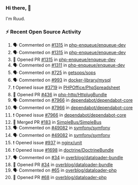 ### Hi there, 👋

I'm Ruud.
 
### :zap: Recent Open Source Activity

<!--START_SECTION:activity-->
1. 🗣 Commented on [#1315](https://github.com/php-enqueue/enqueue-dev/pull/1315#issuecomment-1715120608) in [php-enqueue/enqueue-dev](https://github.com/php-enqueue/enqueue-dev)
2. 🗣 Commented on [#1315](https://github.com/php-enqueue/enqueue-dev/pull/1315#issuecomment-1713908467) in [php-enqueue/enqueue-dev](https://github.com/php-enqueue/enqueue-dev)
3. 💪 Opened PR [#1315](https://github.com/php-enqueue/enqueue-dev/pull/1315) in [php-enqueue/enqueue-dev](https://github.com/php-enqueue/enqueue-dev)
4. 🗣 Commented on [#1311](https://github.com/php-enqueue/enqueue-dev/pull/1311#issuecomment-1713692907) in [php-enqueue/enqueue-dev](https://github.com/php-enqueue/enqueue-dev)
5. 🗣 Commented on [#725](https://github.com/getsops/sops/issues/725#issuecomment-1711664272) in [getsops/sops](https://github.com/getsops/sops)
6. 🗣 Commented on [#993](https://github.com/docker-library/mysql/issues/993#issuecomment-1711419949) in [docker-library/mysql](https://github.com/docker-library/mysql)
7. ❗ Opened issue [#3719](https://github.com/PHPOffice/PhpSpreadsheet/issues/3719) in [PHPOffice/PhpSpreadsheet](https://github.com/PHPOffice/PhpSpreadsheet)
8. 💪 Opened PR [#436](https://github.com/php-http/HttplugBundle/pull/436) in [php-http/HttplugBundle](https://github.com/php-http/HttplugBundle)
9. 🗣 Commented on [#7966](https://github.com/dependabot/dependabot-core/issues/7966#issuecomment-1707767080) in [dependabot/dependabot-core](https://github.com/dependabot/dependabot-core)
10. 🗣 Commented on [#7966](https://github.com/dependabot/dependabot-core/issues/7966#issuecomment-1706057699) in [dependabot/dependabot-core](https://github.com/dependabot/dependabot-core)
11. ❗ Opened issue [#7966](https://github.com/dependabot/dependabot-core/issues/7966) in [dependabot/dependabot-core](https://github.com/dependabot/dependabot-core)
12. 🎉 Merged PR [#183](https://github.com/SimpleBus/SimpleBus/pull/183) in [SimpleBus/SimpleBus](https://github.com/SimpleBus/SimpleBus)
13. 🗣 Commented on [#49082](https://github.com/symfony/symfony/issues/49082#issuecomment-1705050120) in [symfony/symfony](https://github.com/symfony/symfony)
14. 🗣 Commented on [#49082](https://github.com/symfony/symfony/issues/49082#issuecomment-1704898483) in [symfony/symfony](https://github.com/symfony/symfony)
15. ❗ Opened issue [#937](https://github.com/nginx/unit/issues/937) in [nginx/unit](https://github.com/nginx/unit)
16. ❗ Opened issue [#1698](https://github.com/doctrine/DoctrineBundle/issues/1698) in [doctrine/DoctrineBundle](https://github.com/doctrine/DoctrineBundle)
17. 🗣 Commented on [#34](https://github.com/overblog/dataloader-bundle/pull/34#issuecomment-1693318572) in [overblog/dataloader-bundle](https://github.com/overblog/dataloader-bundle)
18. 💪 Opened PR [#34](https://github.com/overblog/dataloader-bundle/pull/34) in [overblog/dataloader-bundle](https://github.com/overblog/dataloader-bundle)
19. 🗣 Commented on [#65](https://github.com/overblog/dataloader-php/pull/65#issuecomment-1693205442) in [overblog/dataloader-php](https://github.com/overblog/dataloader-php)
20. 💪 Opened PR [#68](https://github.com/overblog/dataloader-php/pull/68) in [overblog/dataloader-php](https://github.com/overblog/dataloader-php)
<!--END_SECTION:activity-->

